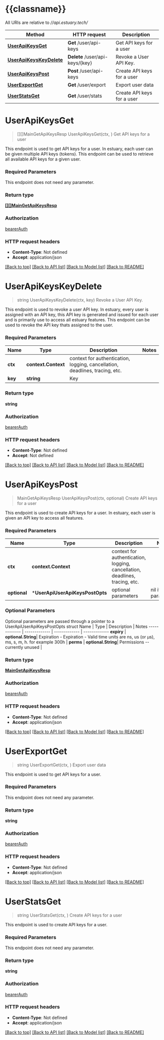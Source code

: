 # {{classname}}

All URIs are relative to *//api.estuary.tech/*

Method | HTTP request | Description
------------- | ------------- | -------------
[**UserApiKeysGet**](UserApi.md#UserApiKeysGet) | **Get** /user/api-keys | Get API keys for a user
[**UserApiKeysKeyDelete**](UserApi.md#UserApiKeysKeyDelete) | **Delete** /user/api-keys/{key} | Revoke a User API Key.
[**UserApiKeysPost**](UserApi.md#UserApiKeysPost) | **Post** /user/api-keys | Create API keys for a user
[**UserExportGet**](UserApi.md#UserExportGet) | **Get** /user/export | Export user data
[**UserStatsGet**](UserApi.md#UserStatsGet) | **Get** /user/stats | Create API keys for a user

# **UserApiKeysGet**
> [][]MainGetApiKeysResp UserApiKeysGet(ctx, )
Get API keys for a user

This endpoint is used to get API keys for a user. In estuary, each user can be given multiple API keys (tokens). This endpoint can be used to retrieve all available API keys for a given user.

### Required Parameters
This endpoint does not need any parameter.

### Return type

[**[][]MainGetApiKeysResp**](array.md)

### Authorization

[bearerAuth](../README.md#bearerAuth)

### HTTP request headers

 - **Content-Type**: Not defined
 - **Accept**: application/json

[[Back to top]](#) [[Back to API list]](../README.md#documentation-for-api-endpoints) [[Back to Model list]](../README.md#documentation-for-models) [[Back to README]](../README.md)

# **UserApiKeysKeyDelete**
> string UserApiKeysKeyDelete(ctx, key)
Revoke a User API Key.

This endpoint is used to revoke a user API key. In estuary, every user is assigned with an API key, this API key is generated and issued for each user and is primarily use to access all estuary features. This endpoint can be used to revoke the API key thats assigned to the user.

### Required Parameters

Name | Type | Description  | Notes
------------- | ------------- | ------------- | -------------
 **ctx** | **context.Context** | context for authentication, logging, cancellation, deadlines, tracing, etc.
  **key** | **string**| Key | 

### Return type

**string**

### Authorization

[bearerAuth](../README.md#bearerAuth)

### HTTP request headers

 - **Content-Type**: Not defined
 - **Accept**: Not defined

[[Back to top]](#) [[Back to API list]](../README.md#documentation-for-api-endpoints) [[Back to Model list]](../README.md#documentation-for-models) [[Back to README]](../README.md)

# **UserApiKeysPost**
> MainGetApiKeysResp UserApiKeysPost(ctx, optional)
Create API keys for a user

This endpoint is used to create API keys for a user. In estuary, each user is given an API key to access all features.

### Required Parameters

Name | Type | Description  | Notes
------------- | ------------- | ------------- | -------------
 **ctx** | **context.Context** | context for authentication, logging, cancellation, deadlines, tracing, etc.
 **optional** | ***UserApiUserApiKeysPostOpts** | optional parameters | nil if no parameters

### Optional Parameters
Optional parameters are passed through a pointer to a UserApiUserApiKeysPostOpts struct
Name | Type | Description  | Notes
------------- | ------------- | ------------- | -------------
 **expiry** | **optional.String**| Expiration - Expiration - Valid time units are ns, us (or µs),  ms,  s,  m,  h.  for  example  300h | 
 **perms** | **optional.String**| Permissions -- currently unused | 

### Return type

[**MainGetApiKeysResp**](main.getApiKeysResp.md)

### Authorization

[bearerAuth](../README.md#bearerAuth)

### HTTP request headers

 - **Content-Type**: Not defined
 - **Accept**: application/json

[[Back to top]](#) [[Back to API list]](../README.md#documentation-for-api-endpoints) [[Back to Model list]](../README.md#documentation-for-models) [[Back to README]](../README.md)

# **UserExportGet**
> string UserExportGet(ctx, )
Export user data

This endpoint is used to get API keys for a user.

### Required Parameters
This endpoint does not need any parameter.

### Return type

**string**

### Authorization

[bearerAuth](../README.md#bearerAuth)

### HTTP request headers

 - **Content-Type**: Not defined
 - **Accept**: application/json

[[Back to top]](#) [[Back to API list]](../README.md#documentation-for-api-endpoints) [[Back to Model list]](../README.md#documentation-for-models) [[Back to README]](../README.md)

# **UserStatsGet**
> string UserStatsGet(ctx, )
Create API keys for a user

This endpoint is used to create API keys for a user.

### Required Parameters
This endpoint does not need any parameter.

### Return type

**string**

### Authorization

[bearerAuth](../README.md#bearerAuth)

### HTTP request headers

 - **Content-Type**: Not defined
 - **Accept**: application/json

[[Back to top]](#) [[Back to API list]](../README.md#documentation-for-api-endpoints) [[Back to Model list]](../README.md#documentation-for-models) [[Back to README]](../README.md)

